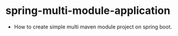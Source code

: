 # spring-multi-module-application

- How to create simple multi maven module project on spring boot.